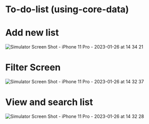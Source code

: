 # To-do-list (using-core-data)
# Add new list
![Simulator Screen Shot - iPhone 11 Pro - 2023-01-26 at 14 34 21](https://user-images.githubusercontent.com/110846816/214800056-0e0453bd-8097-4358-924b-915604597c7a.png)

# Filter Screen

![Simulator Screen Shot - iPhone 11 Pro - 2023-01-26 at 14 32 37](https://user-images.githubusercontent.com/110846816/214800455-54e150b9-2825-4baf-85da-279729c62e06.png)


# View and search list
![Simulator Screen Shot - iPhone 11 Pro - 2023-01-26 at 14 32 28](https://user-images.githubusercontent.com/110846816/214800974-8f1b7872-3697-4324-aa7e-f9bd64fa1b36.png)

